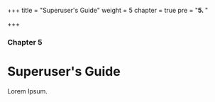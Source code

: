 +++
title = "Superuser's Guide"
weight = 5
chapter = true
pre = "<b>5. </b>"

+++

### Chapter 5

# Superuser's Guide

Lorem Ipsum.